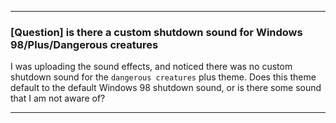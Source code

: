 ***

### [Question] is there a custom shutdown sound for Windows 98/Plus/Dangerous creatures

I was uploading the sound effects, and noticed there was no custom shutdown sound for the `dangerous creatures` plus theme. Does this theme default to the default Windows 98 shutdown sound, or is there some sound that I am not aware of?

***
